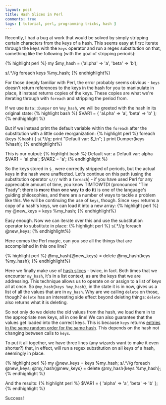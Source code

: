 ```yaml
---
layout: post
title: Hash Slices in Perl 
comments: true
tags: [ tutorial, perl, programming tricks, hash ]
---
```


Recently, I had a bug at work that would be solved by simply stripping certain characters from the keys of a hash. This seems easy at first: iterate through the keys with the `keys` operator and run a regex substitution on that, something like the following (with the goal of stripping periods):

{% highlight perl %}
my $my_hash = ('al.pha' => 'a', 'beta' => 'b');

s/\.*//g foreach keys %my_hash;
{% endhighlight%}

For those deeply familiar with Perl, the error probably seems obvious - `keys` doesn't return references to the keys in the hash for you to manipulate in place, it instead returns copies of the keys. These copies are what we're iterating through with `foreach` and stripping the period from. 

If we use `Data::Dumper` on `%my_hash`, we will be greeted with the hash in its original state:
{% highlight bash %}
$VAR1 = {
          'al.pha' => 'a',
          'beta' => 'b'
        };
{% endhighlight %}

But if we instead print the default variable within the `foreach` after the substitution with a little code reorganization:
{% highlight perl %}
foreach (keys %hash) {
    s/\.*//g;
    print "Default var: $_\n";
}
print Dumper(keys %hash);
{% endhighlight%}

This is our output:
{% highlight bash %}
Default var: a
Default var: alpha
$VAR1 = 'al.pha';
$VAR2 = 'a';
{% endhighlight %}

So the keys stored in `$_` were correctly stripped of periods, but the actual keys in the hash were unaffected. Let's continue on this path (using the substitution operator `s///` with a `foreach`) - if you have used Perl for any appreciable amount of time, you know TIMTOWTDI (pronounced "Tim Toady": **t**here **i**s **m**ore **t**han **o**ne **w**ay **t**o **d**o **i**t) is one of the language's guiding philosophies, and there are a number of ways to tackle a problem like this. We will be continuing the use of `keys`, though. Since `keys` returns a copy of a hash's keys, we can load it into a new array:
{% highlight perl %}
my @new_keys = keys %my_hash;
{% endhighlight%}

Easy enough. Now we can iterate over this and use the substitution operator to substitute in place:
{% highlight perl %}
s/\.*//g foreach @new_keys;
{% endhighlight%}

Here comes the Perl magic, can you see all the things that are accomplished in this one line? 

{% highlight perl %}
@my_hash{@new_keys} = delete @my_hash{keys %my_hash};
{% endhighlight%}

Here we finally make use of [hash slices](http://perldoc.perl.org/perldata.html#Slices) - twice, in fact. Both times that we encounter `my_hash`, it's in a list context, as are the keys that we are addressing. This technique allows us to operate on or assign to a list of keys all at once. So `@my_hash{keys %my_hash}`, in the state it is in now, gives us a list of all the values that are in `my_hash`. Why are we calling `delete` on those, though? `delete` has an interesting side effect beyond deleting things: `delete` also returns what it is deleting. 

So not only do we delete the old values from the hash, we load them in to the appropriate new keys, all in one line! We can also guarantee that the values get loaded into the correct keys. This is because `keys` returns [entries in the same random order for the same hash](http://perldoc.perl.org/functions/keys.html). This depends on the hash not changing between calls to `keys`. 

To put it all together, we have three lines (any wizards want to make it even shorter?) that, in effect, will run a regex substitution on all keys of a hash, seemingly in place. 

{% highlight perl %}
my @new_keys = keys %my_hash;
s/\.*//g foreach @new_keys;
@my_hash{@new_keys} = delete @my_hash{keys %my_hash};
{% endhighlight %}

And the results:
{% highlight perl %}
$VAR1 = {
          'alpha' => 'a',
          'beta' => 'b'
        };
{% endhighlight %}

Success!